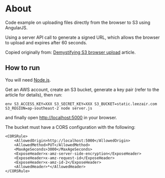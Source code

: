 # About

Code example on uploading files directly from the browser to S3 using AngularJS.

Using a server API call to generate a signed URL, which allows the browser to upload and expires after 60 seconds.

Copied originally from: [Demystifying S3 browser upload](http://leonid.shevtsov.me/en/demystifying-s3-browser-upload) article.

## How to run

You will need [Node.js](https://nodejs.org).

Get an AWS account, create an S3 bucket, generate a key pair (refer to the article for details), then run:

``` shell
env S3_ACCESS_KEY=XXX S3_SECRET_KEY=XXX S3_BUCKET=static.leezair.com S3_REGION=ap-southeast-2 node server.js
```

and finally open [http://localhost:5000](http://localhost:5000) in your browser.

The bucket must have a CORS configuration with the following:

```
<CORSRule>
    <AllowedOrigin>http://localhost:5000</AllowedOrigin>
    <AllowedMethod>PUT</AllowedMethod>
    <MaxAgeSeconds>3000</MaxAgeSeconds>
    <ExposeHeader>x-amz-server-side-encryption</ExposeHeader>
    <ExposeHeader>x-amz-request-id</ExposeHeader>
    <ExposeHeader>x-amz-id-2</ExposeHeader>
    <AllowedHeader>*</AllowedHeader>
</CORSRule>
```
